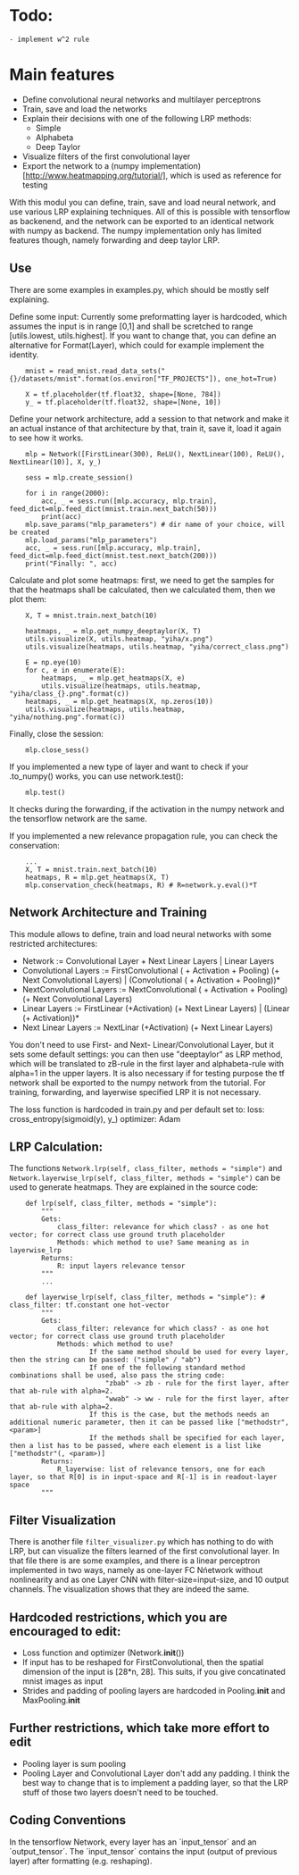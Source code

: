 # Todo:
	- implement w^2 rule

# Main features
- Define convolutional neural networks and multilayer perceptrons
- Train, save and load the networks
- Explain their decisions with one of the following LRP methods:
	- Simple
	- Alphabeta
	- Deep Taylor
- Visualize filters of the first convolutional layer 
- Export the network to a (numpy implementation)[http://www.heatmapping.org/tutorial/], which is used as reference for testing

With this modul you can define, train, save and load neural network, and use various LRP explaining techniques.
All of this is possible with tensorflow as backenend, and the network can be exported to an identical network with numpy as backend. The numpy implementation only has limited features though, namely forwarding and deep taylor LRP.


## Use

There are some examples in examples.py, which should be mostly self explaining.

Define some input:
Currently some preformatting layer is hardcoded, which assumes the input is in range [0,1] and shall be scretched to range [utils.lowest, utils.highest].
If you want to change that, you can define an alternative for Format(Layer), which could for example implement the identity.

```
	mnist = read_mnist.read_data_sets("{}/datasets/mnist".format(os.environ["TF_PROJECTS"]), one_hot=True)
	
	X = tf.placeholder(tf.float32, shape=[None, 784])
	y_ = tf.placeholder(tf.float32, shape=[None, 10])
```

Define your network architecture, add a session to that network and make it an actual instance of that architecture by that, train it, save it, load it again to see how it works.

```
	mlp = Network([FirstLinear(300), ReLU(), NextLinear(100), ReLU(), NextLinear(10)], X, y_)

	sess = mlp.create_session()

	for i in range(2000):
		acc, _ = sess.run([mlp.accuracy, mlp.train], feed_dict=mlp.feed_dict(mnist.train.next_batch(50)))
		print(acc)
	mlp.save_params("mlp_parameters") # dir name of your choice, will be created
	mlp.load_params("mlp_parameters")
	acc, _ = sess.run([mlp.accuracy, mlp.train], feed_dict=mlp.feed_dict(mnist.test.next_batch(200)))
	print("Finally: ", acc)
```

Calculate and plot some heatmaps: first, we need to get the samples for that the heatmaps shall be calculated, then we calculated them, then we plot them:

```
	X, T = mnist.train.next_batch(10)

	heatmaps, _ = mlp.get_numpy_deeptaylor(X, T)
	utils.visualize(X, utils.heatmap, "yiha/x.png")
	utils.visualize(heatmaps, utils.heatmap, "yiha/correct_class.png")

	E = np.eye(10)
	for c, e in enumerate(E):
		heatmaps, _ = mlp.get_heatmaps(X, e)
		utils.visualize(heatmaps, utils.heatmap, "yiha/class_{}.png".format(c))
	heatmaps, _ = mlp.get_heatmaps(X, np.zeros(10))
	utils.visualize(heatmaps, utils.heatmap, "yiha/nothing.png".format(c))
```

Finally, close the session:
```
	mlp.close_sess()
```

If you implemented a new type of layer and want to check if your .to_numpy() works, you can use network.test():

```
	mlp.test()
```
It checks during the forwarding, if the activation in the numpy network and the tensorflow network are the same.

If you implemented a new relevance propagation rule, you can check the conservation:

```
	...
	X, T = mnist.train.next_batch(10)
	heatmaps, R = mlp.get_heatmaps(X, T)
	mlp.conservation_check(heatmaps, R) # R=network.y.eval()*T
```
	

## Network Architecture and Training
This module allows to define, train and load neural networks with some restricted architectures:

- Network := Convolutional Layer + Next Linear Layers | Linear Layers
- Convolutional Layers := FirstConvolutional ( + Activation + Pooling) (+ Next Convolutional Layers) | (Convolutional ( + Activation + Pooling))*
- NextConvolutional Layers := NextConvolutional ( + Activation + Pooling) (+ Next Convolutional Layers)
- Linear Layers := FirstLinear (+Activation) (+ Next Linear Layers) | (Linear (+ Activation))*
- Next Linear Layers := NextLinar (+Activation) (+ Next Linear Layers)

You don't need to use First- and Next- Linear/Convolutional Layer, but it sets some default settings: you can then use "deeptaylor" as LRP method, which will be translated to zB-rule in the first layer and alphabeta-rule with alpha=1 in the upper layers. It is also necessary if for testing purpose the tf network shall be exported to the numpy network from the tutorial. For training, forwarding, and layerwise specified LRP it is not necessary.

The loss function is hardcoded in train.py and per default set to:
loss: cross_entropy(sigmoid(y), y_)
optimizer: Adam

## LRP Calculation:
The functions `Network.lrp(self, class_filter, methods = "simple")` and `Network.layerwise_lrp(self, class_filter, methods = "simple")`  can be used to generate heatmaps. They are explained in the source code:

```
	def lrp(self, class_filter, methods = "simple"):
		"""
		Gets:
			class_filter: relevance for which class? - as one hot vector; for correct class use ground truth placeholder
			Methods: which method to use? Same meaning as in layerwise_lrp
		Returns:
			R: input layers relevance tensor
		"""
		...

	def layerwise_lrp(self, class_filter, methods = "simple"): # class_filter: tf.constant one hot-vector
		"""
		Gets:
			class_filter: relevance for which class? - as one hot vector; for correct class use ground truth placeholder
			Methods: which method to use?
					If the same method should be used for every layer, then the string can be passed: ("simple" / "ab")
					If one of the following standard method combinations shall be used, also pass the string code:
						"zbab" -> zb - rule for the first layer, after that ab-rule with alpha=2.
						"wwab" -> ww - rule for the first layer, after that ab-rule with alpha=2.
					If this is the case, but the methods needs an additional numeric parameter, then it can be passed like ["methodstr", <param>]
					If the methods shall be specified for each layer, then a list has to be passed, where each element is a list like ["methodstr"(, <param>)]
		Returns:
			R_layerwise: list of relevance tensors, one for each layer, so that R[0] is in input-space and R[-1] is in readout-layer space
		"""

``` 

## Filter Visualization
There is another file `filter_visualizer.py` which has nothing to do with LRP, but can visualize the filters learned of the first convolutional layer. In that file there is are some examples, and there is a linear perceptron implemented in two ways, namely as one-layer FC Nńetwork without nonlinearity and as one Layer CNN with filter-size=input-size, and 10 output channels. The visualization shows that they are indeed the same.

## Hardcoded restrictions, which you are encouraged to edit:
- Loss function and optimizer (Network.__init__())
- If input has to be reshaped for FirstConvolutional, then the spatial dimension of the input is [28*n, 28]. This suits, if you give concatinated mnist images as input
- Strides and padding of pooling layers are hardcoded in Pooling.__init__ and MaxPooling.__init__

## Further restrictions, which take more effort to edit
- Pooling layer is sum pooling
- Pooling Layer and Convolutional Layer don't add any padding. I think the best way to change that is to implement a padding layer, so that the LRP stuff of those two layers doesn't need to be touched.


## Coding Conventions
In the tensorflow Network, every layer has an ´input_tensor´ and an ´output_tensor´. The ´input_tensor´ contains the input (output of previous layer) after formatting (e.g. reshaping).
